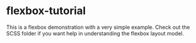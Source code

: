 # flexbox-tutorial
This is a flexbox demonstration with a very simple example. Check out the SCSS folder if you want help in understanding the flexbox layout model.
